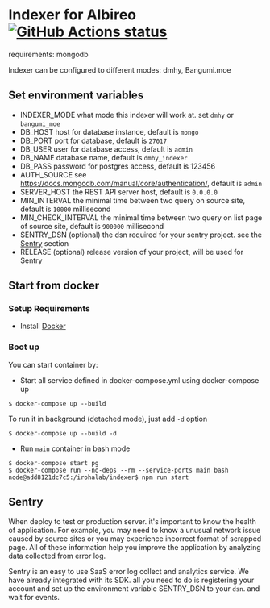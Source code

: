 # Indexer for Albireo [![GitHub Actions status](https://github.com/irohalab/indexer/workflows/lint-and-unit-test/badge.svg)](https://github.com/irohalab/indexer)

requirements: mongodb

Indexer can be configured to different modes: dmhy, Bangumi.moe

## Set environment variables

- INDEXER_MODE what mode this indexer will work at. set `dmhy` or `bangumi_moe`
- DB_HOST host for database instance, default is `mongo`
- DB_PORT port for database, default is `27017`
- DB_USER user for database access, default is `admin`
- DB_NAME database name, default is `dmhy_indexer`
- DB_PASS password for postgres access, default is 123456
- AUTH_SOURCE see https://docs.mongodb.com/manual/core/authentication/, default is `admin`
- SERVER_HOST the REST API server host, default is `0.0.0.0`
- MIN_INTERVAL the minimal time between two query on source site, default is `10000` millisecond
- MIN_CHECK_INTERVAL the minimal time between two query on list page of source site, default is `900000` millisecond
- SENTRY_DSN (optional) the dsn required for your sentry project. see the [Sentry](#Sentry) section
- RELEASE (optional) release version of your project, will be used for Sentry

## Start from docker

### Setup Requirements

* Install [Docker](https://www.docker.com/community-edition#/download)

### Boot up

You can start container by:

- Start all service defined in docker-compose.yml using docker-compose up

```
$ docker-compose up --build
```
To run it in background (detached mode), just add `-d` option
```
$ docker-compose up --build -d
```

- Run `main` container in bash mode

```
$ docker-compose start pg
$ docker-compose run --no-deps --rm --service-ports main bash
node@add8121dc7c5:/irohalab/indexer$ npm run start
```

## Sentry

When deploy to test or production server. it's important to know the health of application. For example, you may need to
 know a unusual network issue caused by source sites or you may experience incorrect format of scrapped page. All of these
 information help you improve the application by analyzing data collected from error log.

Sentry is an easy to use SaaS error log collect and analytics service. We have already integrated with its SDK. all you
 need to do is registering your account and set up the environment variable SENTRY_DSN to your `dsn`. and wait for events.
